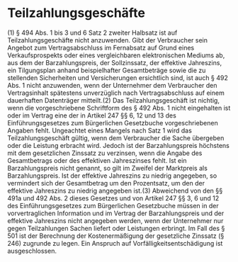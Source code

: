 # Teilzahlungsgeschäfte

(1) § 494 Abs. 1 bis 3 und 6 Satz 2 zweiter Halbsatz ist auf Teilzahlungsgeschäfte nicht anzuwenden. Gibt der Verbraucher sein Angebot zum Vertragsabschluss im Fernabsatz auf Grund eines Verkaufsprospekts oder eines vergleichbaren elektronischen Mediums ab, aus dem der Barzahlungspreis, der Sollzinssatz, der effektive Jahreszins, ein Tilgungsplan anhand beispielhafter Gesamtbeträge sowie die zu stellenden Sicherheiten und Versicherungen ersichtlich sind, ist auch § 492 Abs. 1 nicht anzuwenden, wenn der Unternehmer dem Verbraucher den Vertragsinhalt spätestens unverzüglich nach Vertragsabschluss auf einem dauerhaften Datenträger mitteilt.(2) Das Teilzahlungsgeschäft ist nichtig, wenn die vorgeschriebene Schriftform des § 492 Abs. 1 nicht eingehalten ist oder im Vertrag eine der in Artikel 247 §§ 6, 12 und 13 des Einführungsgesetzes zum Bürgerlichen Gesetzbuche vorgeschriebenen Angaben fehlt. Ungeachtet eines Mangels nach Satz 1 wird das Teilzahlungsgeschäft gültig, wenn dem Verbraucher die Sache übergeben oder die Leistung erbracht wird. Jedoch ist der Barzahlungspreis höchstens mit dem gesetzlichen Zinssatz zu verzinsen, wenn die Angabe des Gesamtbetrags oder des effektiven Jahreszinses fehlt. Ist ein Barzahlungspreis nicht genannt, so gilt im Zweifel der Marktpreis als Barzahlungspreis. Ist der effektive Jahreszins zu niedrig angegeben, so vermindert sich der Gesamtbetrag um den Prozentsatz, um den der effektive Jahreszins zu niedrig angegeben ist.(3) Abweichend von den §§ 491a und 492 Abs. 2 dieses Gesetzes und von Artikel 247 §§ 3, 6 und 12 des Einführungsgesetzes zum Bürgerlichen Gesetzbuche müssen in der vorvertraglichen Information und im Vertrag der Barzahlungspreis und der effektive Jahreszins nicht angegeben werden, wenn der Unternehmer nur gegen Teilzahlungen Sachen liefert oder Leistungen erbringt. Im Fall des § 501 ist der Berechnung der Kostenermäßigung der gesetzliche Zinssatz (§ 246) zugrunde zu legen. Ein Anspruch auf Vorfälligkeitsentschädigung ist ausgeschlossen. 

